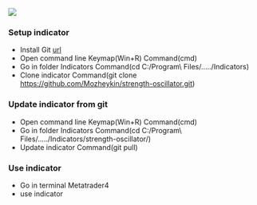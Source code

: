 
![](https://i.imgur.com/ItSXzph.png)

### Setup indicator

- Install Git [url](https://git-scm.com/download/win)
- Open command line
  Keymap(Win+R) 
  Command(cmd)
- Go in folder Indicators 
  Command(cd C:/Program\ Files/...../Indicators)
- Clone indicator
  Command(git clone https://github.com/Mozheykin/strength-oscillator.git)

### Update indicator from git

- Open command line
  Keymap(Win+R) 
  Command(cmd)
- Go in folder Indicators 
  Command(cd C:/Program\ Files/...../Indicators/strength-oscillator/)
- Update indicator
  Command(git pull)


### Use indicator

- Go in terminal Metatrader4
- use indicator
